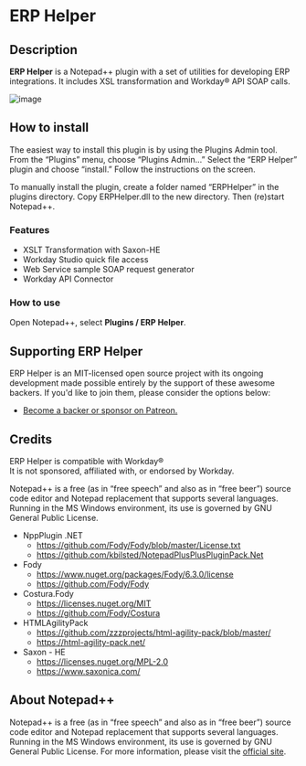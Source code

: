 # ERP Helper

## Description

**ERP Helper** is a Notepad++ plugin with a set of utilities for developing ERP integrations. It includes XSL transformation and Workday® API SOAP calls.

![image](https://user-images.githubusercontent.com/413552/105565823-a161c880-5cdd-11eb-888a-fc497f44b1bc.png)


## How to install

The easiest way to install this plugin is by using the Plugins Admin tool. From the “Plugins” menu, choose “Plugins Admin...” Select the “ERP Helper” plugin and choose “install.” Follow the instructions on the screen.

To manually install the plugin, create a folder named “ERPHelper” in the plugins directory. Copy ERPHelper.dll to the new directory. Then (re)start Notepad++.


### Features

- XSLT Transformation with Saxon-HE
- Workday Studio quick file access
- Web Service sample SOAP request generator
- Workday API Connector

### How to use
Open Notepad++, select **Plugins / ERP Helper**.

## Supporting ERP Helper
ERP Helper is an MIT-licensed open source project with its ongoing development made possible entirely by the support of these awesome backers. If you'd like to join them, please consider the options below:
- [Become a backer or sponsor on Patreon.](https://www.patreon.com/whitleymedia)


## Credits

ERP Helper is compatible with Workday®
\
It is not sponsored, affiliated with, or endorsed by Workday.

Notepad++ is a free (as in “free speech” and also as in “free beer”) source code editor and Notepad replacement that supports several languages. Running in the MS Windows environment, its use is governed by GNU General Public License.

- NppPlugin .NET 
  - https://github.com/Fody/Fody/blob/master/License.txt
  - https://github.com/kbilsted/NotepadPlusPlusPluginPack.Net
- Fody
  - https://www.nuget.org/packages/Fody/6.3.0/license
  - https://github.com/Fody/Fody
- Costura.Fody
  - https://licenses.nuget.org/MIT
  - https://github.com/Fody/Costura
- HTMLAgilityPack
  - https://github.com/zzzprojects/html-agility-pack/blob/master/
  - https://html-agility-pack.net/
- Saxon - HE
  - https://licenses.nuget.org/MPL-2.0
  - https://www.saxonica.com/


## About Notepad++

Notepad++ is a free (as in “free speech” and also as in “free beer”) source code editor and Notepad replacement that supports several languages. Running in the MS Windows environment, its use is governed by GNU General Public License.
For more information, please visit the [official site](https://notepad-plus-plus.org/).


